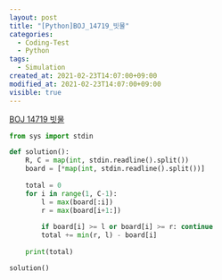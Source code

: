 ```yaml
---
layout: post
title: "[Python]BOJ_14719_빗물"
categories:
  - Coding-Test
  - Python
tags:
  - Simulation
created_at: 2021-02-23T14:07:00+09:00
modified_at: 2021-02-23T14:07:00+09:00
visible: true
---
```




[BOJ 14719 빗물](https://www.acmicpc.net/problem/14719)

```python
from sys import stdin

def solution():
    R, C = map(int, stdin.readline().split())
    board = [*map(int, stdin.readline().split())]
    
    total = 0
    for i in range(1, C-1):
        l = max(board[:i])
        r = max(board[i+1:])
        
        if board[i] >= l or board[i] >= r: continue
        total += min(r, l) - board[i]
    
    print(total)

solution()
```

